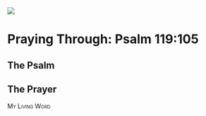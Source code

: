 <img class="intro-right" src="/images/art-paris-psalter.jpg">

<style>
  li {list-style-type: none;}
  p + ul {
    margin-top: -18px;
}
</style>

# Praying Through: Psalm 119:105

## The Psalm

## The Prayer

<div style="font-variant: small-caps;">
My Living Word
</div>
